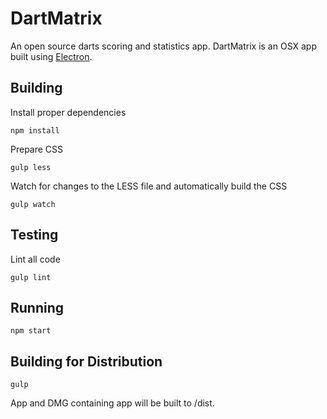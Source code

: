 # DartMatrix
An open source darts scoring and statistics app. DartMatrix is an OSX app built using [Electron](http://electron.atom.io/).

## Building
Install proper dependencies

	npm install
	
Prepare CSS

	gulp less
	
Watch for changes to the LESS file and automatically build the CSS

	gulp watch

## Testing
Lint all code

	gulp lint
	
## Running
	npm start
	
## Building for Distribution
	gulp

App and DMG containing app will be built to /dist.
